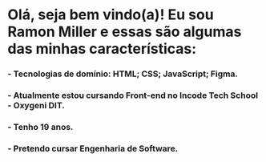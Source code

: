# Olá, seja bem vindo(a)! Eu sou Ramon Miller e essas são algumas das minhas características:
### - Tecnologias de domínio: HTML; CSS; JavaScript; Figma.
### - Atualmente estou cursando Front-end no Incode Tech School - Oxygeni DIT.
### - Tenho 19 anos.
### - Pretendo cursar Engenharia de Software.
